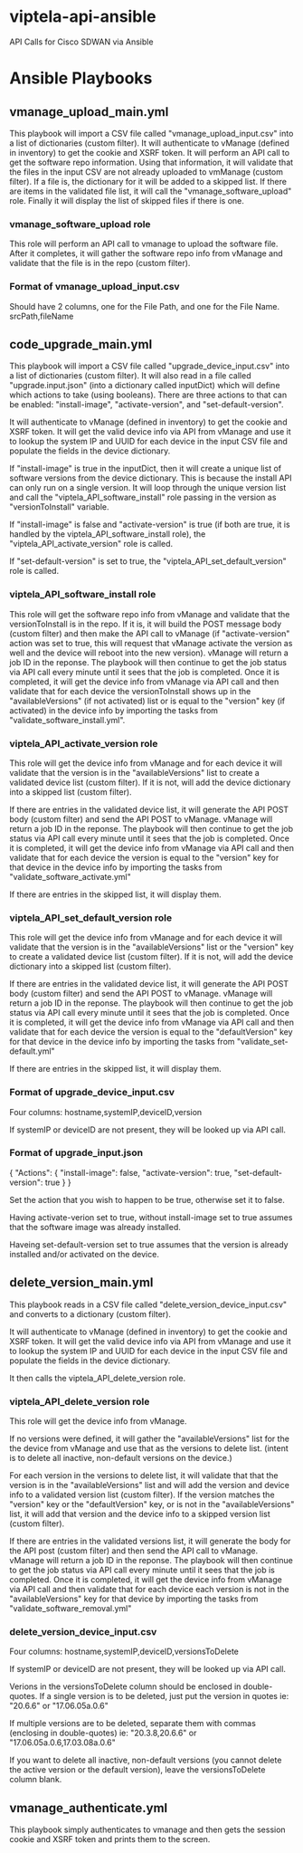 # viptela-api-ansible
API Calls for Cisco SDWAN via Ansible

# Ansible Playbooks
## vmanage_upload_main.yml
This playbook will import a CSV file called "vmanage_upload_input.csv" into a list of dictionaries (custom filter).  It will authenticate to vManage (defined in inventory) to get the cookie and XSRF token.  It will perform an API call to get the software repo information.  Using that information, it will validate that the files in the input CSV are not already uploaded to vmManage (custom filter).  If a file is, the dictionary for it will be added to a skipped list.  If there are items in the validated file list, it will call the "vmanage_software_upload" role.  Finally it will display the list of skipped files if there is one.

### vmanage_software_upload role
This role will perform an API call to vmanage to upload the software file.  After it completes, it will gather the software repo info  from vManage and validate that the file is in the repo (custom filter). 

### Format of vmanage_upload_input.csv
Should have 2 columns, one for the File Path, and one for the File Name.
srcPath,fileName

## code_upgrade_main.yml
This playbook will import a CSV file called "upgrade_device_input.csv" into a list of dictionaries (custom filter).  It will also read in a file called "upgrade.input.json" (into a dictionary called inputDict) which will define which actions to take (using booleans).  There are three actions to that can be enabled: "install-image", "activate-version", and "set-default-version".  

It will authenticate to vManage (defined in inventory) to get the cookie and XSRF token.   It will get the valid device info via API from vManage and use it to lookup the system IP and UUID for each device in the input CSV file and populate the fields in the device dictionary. 

If "install-image" is true in the inputDict, then it will create a unique list of software versions from the device dictionary.  This is because the install API can only run on a single version.  It will loop through the unique version list and call the "viptela_API_software_install" role passing in the version as "versionToInstall" variable.

If "install-image" is false and "activate-version" is true (if both are true, it is handled by the viptela_API_software_install role),  the "viptela_API_activate_version" role is called.

If "set-default-version" is set to true, the "viptela_API_set_default_version" role is called.

### viptela_API_software_install role
This role will get the software repo info from vManage and validate that the versionToInstall is in the repo.  If it is, it will build the POST message body (custom filter) and then make the API call to vManage (if "activate-version" action was set to true, this will request that vManage activate the version as well and the device will reboot into the new version).  vManage will return a job ID in the reponse.  The playbook will then continue to get the job status via API call every minute  until it sees that the job is completed.    Once it is completed, it will get the device info from vManage via API call and then validate that for each device the versionToInstall shows up in the "availableVersions" (if not activated) list or is equal to the "version" key (if activated) in the device info by importing the tasks from "validate_software_install.yml".

### viptela_API_activate_version role
This role will get the device info from vManage and for each device it will validate that the version is in the "availableVersions" list to create a validated device list (custom filter).  If it is not, will add the device dictionary into a skipped list (custom filter).

If there are entries in the validated device list, it will generate the API POST body (custom filter) and send the API POST to vManage.  vManage will return a job ID in the reponse.  The playbook will then continue to get the job status via API call every minute  until it sees that the job is completed.    Once it is completed, it will get the device info from vManage via API call and then validate that for each device the version is equal to the "version" key for that device in the device info by importing the tasks from "validate_software_activate.yml"

If there are entries in the skipped list, it will display them.

### viptela_API_set_default_version role
This role will get the device info from vManage and for each device it will validate that the version is in the "availableVersions" list or the "version" key to create a validated device list (custom filter).  If it is not, will add the device dictionary into a skipped list (custom filter).

If there are entries in the validated device list, it will generate the API POST body (custom filter) and send the API POST to vManage.  vManage will return a job ID in the reponse.  The playbook will then continue to get the job status via API call every minute  until it sees that the job is completed.    Once it is completed, it will get the device info from vManage via API call and then validate that for each device the version is equal to the "defaultVersion" key for that device in the device info by importing the tasks from "validate_set-default.yml"

If there are entries in the skipped list, it will display them.

### Format of upgrade_device_input.csv
Four columns:
hostname,systemIP,deviceID,version

If systemIP or deviceID are not present, they will be looked up via API call.

### Format of upgrade_input.json
{
  "Actions": {
    "install-image": false,
    "activate-version": true,
    "set-default-version": true
  }
}

Set the action that you wish to happen to be true, otherwise set it to false.

Having activate-verion set to true, without install-image set to true assumes that the software image was already installed.

Haveing set-default-version set to true assumes that the version is already installed and/or activated on the device.

## delete_version_main.yml
This playbook reads in a CSV file called "delete_version_device_input.csv" and converts to a dictionary (custom filter).  

It will authenticate to vManage (defined in inventory) to get the cookie and XSRF token.   It will get the valid device info via API from vManage and use it to lookup the system IP and UUID for each device in the input CSV file and populate the fields in the device dictionary. 

It then calls the viptela_API_delete_version role.

### viptela_API_delete_version role
This role will get the device info from vManage.

If no versions were defined, it will gather the "availableVersions" list for the the device from vManage and use that as the versions to delete list. (intent is to delete all inactive, non-default versions on the device.)

For each version in the versions to delete list, it will validate that that the version is in the "availableVersions" list and will add the version and device info to a validated version list (custom filter).  If the version matches the "version" key or the "defaultVersion" key, or is not in the "availableVersions" list, it will add that version and the device info to a skipped version list (custom filter).

If there are entries in the validated versions list, it will generate the body for the API post (custom filter) and then send the API call to vManage.  vManage will return a job ID in the reponse.  The playbook will then continue to get the job status via API call every minute  until it sees that the job is completed.    Once it is completed, it will get the device info from vManage via API call and then validate that for each device each version is not in the "availableVersions" key for that device by importing the tasks from "validate_software_removal.yml"

### delete_version_device_input.csv
Four columns:
hostname,systemIP,deviceID,versionsToDelete

If systemIP or deviceID are not present, they will be looked up via API call.

Verions in the versionsToDelete column should be enclosed in double-quotes.
If a single version is to be deleted, just put the version in quotes
ie:
"20.6.6" or "17.06.05a.0.6"

If multiple versions are to be deleted, separate them with commas (enclosing in double-quotes)
ie:
"20.3.8,20.6.6" or "17.06.05a.0.6,17.03.08a.0.6"

If you want to delete all inactive, non-default versions (you cannot delete the active version or the default version), leave the versionsToDelete column blank.

## vmanage_authenticate.yml
This playbook simply authenticates to vmanage and then gets the session cookie and XSRF token and prints them to the screen.